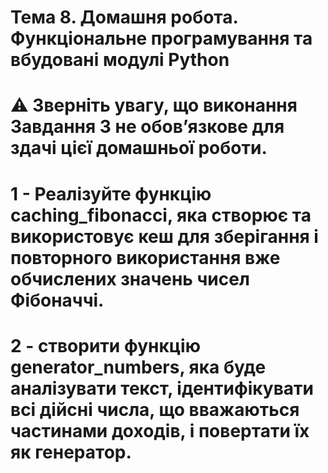 # Тема 8. Домашня робота. Функціональне програмування та вбудовані модулі Python

# ⚠️ Звернiть увагу, що виконання Завдання 3 не обов’язкове для здачі цієї домашньої роботи.

# 1 - Реалізуйте функцію caching_fibonacci, яка створює та використовує кеш для зберігання і повторного використання вже обчислених значень чисел Фібоначчі.

# 2 - створити функцію generator_numbers, яка буде аналізувати текст, ідентифікувати всі дійсні числа, що вважаються частинами доходів, і повертати їх як генератор. 